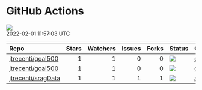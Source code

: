 GitHub Actions
================

![](https://github.com/jtrecenti/status/workflows/Render%20Status/badge.svg)  
2022-02-01 11:57:03 UTC

| Repo                                                        | Stars | Watchers | Issues | Forks | Status                                                                                                                                      | Commit                                                                                                                             |
| :---------------------------------------------------------- | ----: | -------: | -----: | ----: | :------------------------------------------------------------------------------------------------------------------------------------------ | :--------------------------------------------------------------------------------------------------------------------------------- |
| [jtrecenti/goal500](https://github.com/jtrecenti/goal500)   |     1 |        1 |      0 |     0 | [![](https://github.com/jtrecenti/goal500/workflows/R-CMD-check/badge.svg)](https://github.com/jtrecenti/goal500/actions/runs/1752602021)   | <a href="https://github.com/jtrecenti/goal500/commit/c8dd8ad235f296d80ec0030fbe44d39c1a0733a9" title="rspm update hrer">c8dd8a</a> |
| [jtrecenti/goal500](https://github.com/jtrecenti/goal500)   |     1 |        1 |      0 |     0 | [![](https://github.com/jtrecenti/goal500/workflows/update-readme/badge.svg)](https://github.com/jtrecenti/goal500/actions/runs/1770343918) | <a href="https://github.com/jtrecenti/goal500/commit/c8dd8ad235f296d80ec0030fbe44d39c1a0733a9" title="rspm update hrer">c8dd8a</a> |
| [jtrecenti/sragData](https://github.com/jtrecenti/sragData) |     1 |        1 |      1 |     1 | [![](https://github.com/jtrecenti/sragData/workflows/update-data/badge.svg)](https://github.com/jtrecenti/sragData/actions/runs/1754718856) | <a href="https://github.com/jtrecenti/sragData/commit/a2051ea7064b3b271dcfec3222d25df4a8859771" title="Update data">a2051e</a>     |

